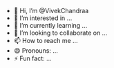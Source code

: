 - 👋 Hi, I’m @VivekChandraa
- 👀 I’m interested in ...
- 🌱 I’m currently learning ...
- 💞️ I’m looking to collaborate on ...
- 📫 How to reach me ...
- 😄 Pronouns: ...
- ⚡ Fun fact: ...

<!---
VivekChandraa/VivekChandraa is a ✨ special ✨ repository because its `README.md` (this file) appears on your GitHub profile.
You can click the Preview link to take a look at your changes.
--->
